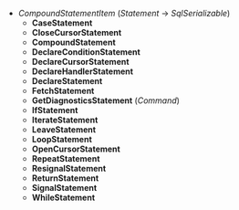 


- *CompoundStatementItem* (*Statement* -> *SqlSerializable*)
    - **CaseStatement**
    - **CloseCursorStatement**
    - **CompoundStatement**
    - **DeclareConditionStatement**
    - **DeclareCursorStatement**
    - **DeclareHandlerStatement**
    - **DeclareStatement**
    - **FetchStatement**
    - **GetDiagnosticsStatement** (*Command*)
    - **IfStatement**
    - **IterateStatement**
    - **LeaveStatement**
    - **LoopStatement**
    - **OpenCursorStatement**
    - **RepeatStatement**
    - **ResignalStatement**
    - **ReturnStatement**
    - **SignalStatement**
    - **WhileStatement**